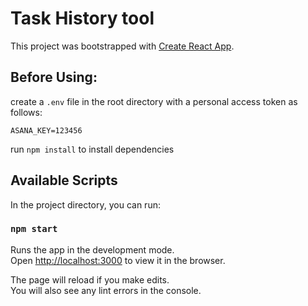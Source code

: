 # Task History tool

This project was bootstrapped with [Create React App](https://github.com/facebook/create-react-app).

## Before Using:

create a `.env` file in the root directory with a personal access token as follows:

`ASANA_KEY=123456`

run `npm install` to install dependencies

## Available Scripts

In the project directory, you can run:

### `npm start`

Runs the app in the development mode.\
Open [http://localhost:3000](http://localhost:3000) to view it in the browser.

The page will reload if you make edits.\
You will also see any lint errors in the console.
